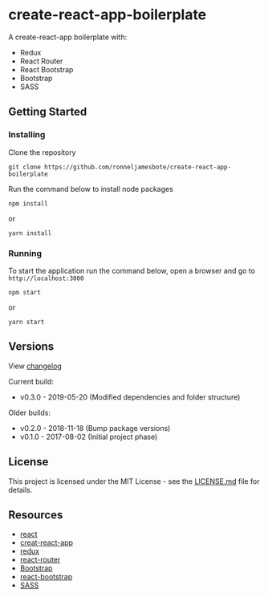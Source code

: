 # create-react-app-boilerplate

A create-react-app boilerplate with:

- Redux
- React Router
- React Bootstrap
- Bootstrap
- SASS

## Getting Started

### Installing

Clone the repository

```
git clone https://github.com/ronneljamesbote/create-react-app-boilerplate
```

Run the command below to install node packages

```
npm install
```

or

```
yarn install
```

### Running

To start the application run the command below, open a browser and go to `http://localhost:3000`

```
npm start
```

or

```
yarn start
```

## Versions

View [changelog](CHANGELOG.md)

Current build:

- v0.3.0 - 2019-05-20 (Modified dependencies and folder structure)

Older builds:

- v0.2.0 - 2018-11-18 (Bump package versions)
- v0.1.0 - 2017-08-02 (Initial project phase)

## License

This project is licensed under the MIT License - see the [LICENSE.md](LICENSE.md) file for details.

## Resources

- [react](https://facebook.github.io/react/)
- [creat-react-app](https://github.com/facebookincubator/create-react-app)
- [redux](http://redux.js.org/)
- [react-router](https://github.com/ReactTraining/react-router)
- [Bootstrap](http://getbootstrap.com/)
- [react-bootstrap](https://github.com/react-bootstrap/react-bootstrap)
- [SASS](http://sass-lang.com/)
